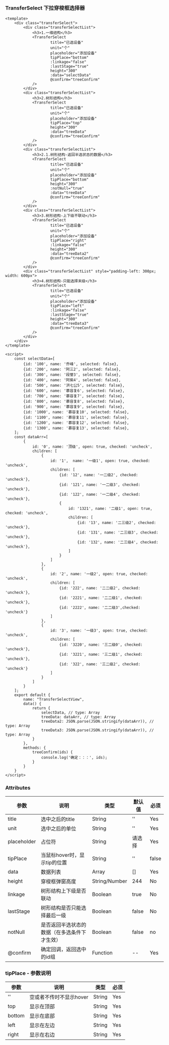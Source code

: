 ### TransferSelect 下拉穿梭框选择器

<template>
    <div class="transferSelect">
        <div class="transferSelectList">
            <h3>1.一维结构</h3>
            <TransferSelect
                    title="已选设备"
                    unit="个"
                    placeholder="添加设备"
                    tipPlace="bottom"
                    :linkage="false"
                    :lastStage="true"
                    height="300"
                    :data="selectData"
                    @confirm="treeConfirm"
            />
        </div>
        <div class="transferSelectList">
            <h3>2.树形结构</h3>
            <TransferSelect
                    title="已选设备"
                    unit="个"
                    placeholder="添加设备"
                    tipPlace="top"
                    height="300"
                    :data="treeData"
                    @confirm="treeConfirm"
            />
        </div>
        <div class="transferSelectList">
            <h3>2.1.树形结构-返回半选状态的数据</h3>
            <TransferSelect
                    title="已选设备"
                    unit="个"
                    placeholder="添加设备"
                    tipPlace="top"
                    height="300"
                    :notNull="true"
                    :data="treeData"
                    @confirm="treeConfirm"
            />
        </div>
        <div class="transferSelectList">
            <h3>3.树形结构-上下级不联动</h3>
            <TransferSelect
                    title="已选设备"
                    unit="个"
                    placeholder="添加设备"
                    tipPlace="right"
                    :linkage="false"
                    height="300"
                    :data="treeData2"
                    @confirm="treeConfirm"
            />
        </div>
        <div class="transferSelectList" style="padding-left: 300px; width: 600px">
            <h3>4.树形结构-只能选择末级</h3>
            <TransferSelect
                    title="已选设备"
                    unit="个"
                    placeholder="添加设备"
                    tipPlace="left"
                    :linkage="false"
                    :lastStage="true"
                    height="300"
                    :data="treeData3"
                    @confirm="treeConfirm"
            />
        </div>
    </div>
</template>

<script>
    const selectData=[
        {id: '100', name: '乔峰', selected: false},
        {id: '200', name: '阿三2', selected: false},
        {id: '300', name: '段誉3', selected: false},
        {id: '400', name: '阿紫4', selected: false},
        {id: '500', name: '洪七公5', selected: false},
        {id: '600', name: '慕容复6', selected: false},
        {id: '700', name: '慕容复7', selected: false},
        {id: '800', name: '慕容复8', selected: false},
        {id: '900', name: '慕容复9', selected: false},
        {id: '1000', name: '慕容复10', selected: false},
        {id: '1100', name: '慕容复11', selected: false},
        {id: '1200', name: '慕容复12', selected: false},
        {id: '1300', name: '慕容复13', selected: false},
    ];
    const dataArr=[
        {
            id: '0', name: '顶级', open: true, checked: 'uncheck',
            children: [
                {
                    id: '1',  name: '一级1', open: true, checked: 'uncheck',
                    children: [
                        {id: '12', name: '一二级2', checked: 'uncheck'},
                        {id: '121', name: '一二级3', checked: 'uncheck'},
                        {id: '122', name: '一二级4', checked: 'uncheck'},
                        {
                            id: '1321', name: '二级1', open: true, checked: 'uncheck',
                            children: [
                                {id: '13', name: '二三级2', checked: 'uncheck'},
                                {id: '131', name: '二三级3', checked: 'uncheck'},
                                {id: '132', name: '二三级4', checked: 'uncheck'},
                            ]
                        }
                    ]
                },
                {
                    id: '2', name: '一级2', open: true, checked: 'uncheck',
                    children: [
                        {id: '222', name: '二二级2', checked: 'uncheck'},
                        {id: '2221', name: '二二级1', checked: 'uncheck'},
                        {id: '2222', name: '二二级3',checked: 'uncheck'}
                    ]
                },
                {
                    id: '3', name: '一级3', open: true, checked: 'uncheck',
                    children: [
                        {id: '3220', name: '三二级0', checked: 'uncheck'},
                        {id: '3221', name: '三二级1', checked: 'uncheck'},
                        {id: '322', name: '三二级2', checked: 'uncheck'}
                    ]
                }
            ]
        }
    ];
    export default {
        name: "TransferSelectView",
        data() {
            return {
                selectData, // type: Array
                treeData: dataArr, // type: Array
                treeData2: JSON.parse(JSON.stringify(dataArr)), // type: Array
                treeData3: JSON.parse(JSON.stringify(dataArr)), // type: Array
            }
        },
        methods: {
            treeConfirm(ids) {
                console.log('确定：：：', ids);
            }
        }
    }
</script>

<style lang="stylus" scoped>
.transferSelect
    padding 16px
    .transferSelectList
        width 300px
    h3
        font-size 16px
        margin 12px

</style>

```vue
<template>
    <div class="transferSelect">
        <div class="transferSelectList">
            <h3>1.一维结构</h3>
            <TransferSelect
                    title="已选设备"
                    unit="个"
                    placeholder="添加设备"
                    tipPlace="bottom"
                    :linkage="false"
                    :lastStage="true"
                    height="300"
                    :data="selectData"
                    @confirm="treeConfirm"
            />
        </div>
        <div class="transferSelectList">
            <h3>2.树形结构</h3>
            <TransferSelect
                    title="已选设备"
                    unit="个"
                    placeholder="添加设备"
                    tipPlace="top"
                    height="300"
                    :data="treeData"
                    @confirm="treeConfirm"
            />
        </div>
        <div class="transferSelectList">
            <h3>2.1.树形结构-返回半选状态的数据</h3>
            <TransferSelect
                    title="已选设备"
                    unit="个"
                    placeholder="添加设备"
                    tipPlace="bottom"
                    height="300"
                    :notNull="true"
                    :data="treeData"
                    @confirm="treeConfirm"
            />
        </div>
        <div class="transferSelectList">
            <h3>3.树形结构-上下级不联动</h3>
            <TransferSelect
                    title="已选设备"
                    unit="个"
                    placeholder="添加设备"
                    tipPlace="right"
                    :linkage="false"
                    height="300"
                    :data="treeData2"
                    @confirm="treeConfirm"
            />
        </div>
        <div class="transferSelectList" style="padding-left: 300px; width: 600px">
            <h3>4.树形结构-只能选择末级</h3>
            <TransferSelect
                    title="已选设备"
                    unit="个"
                    placeholder="添加设备"
                    tipPlace="left"
                    :linkage="false"
                    :lastStage="true"
                    height="300"
                    :data="treeData3"
                    @confirm="treeConfirm"
            />
        </div>
    </div>
</template>

<script>
    const selectData=[
        {id: '100', name: '乔峰', selected: false},
        {id: '200', name: '阿三2', selected: false},
        {id: '300', name: '段誉3', selected: false},
        {id: '400', name: '阿紫4', selected: false},
        {id: '500', name: '洪七公5', selected: false},
        {id: '600', name: '慕容复6', selected: false},
        {id: '700', name: '慕容复7', selected: false},
        {id: '800', name: '慕容复8', selected: false},
        {id: '900', name: '慕容复9', selected: false},
        {id: '1000', name: '慕容复10', selected: false},
        {id: '1100', name: '慕容复11', selected: false},
        {id: '1200', name: '慕容复12', selected: false},
        {id: '1300', name: '慕容复13', selected: false},
    ];
    const dataArr=[
        {
            id: '0', name: '顶级', open: true, checked: 'uncheck',
            children: [
                {
                    id: '1',  name: '一级1', open: true, checked: 'uncheck',
                    children: [
                        {id: '12', name: '一二级2', checked: 'uncheck'},
                        {id: '121', name: '一二级3', checked: 'uncheck'},
                        {id: '122', name: '一二级4', checked: 'uncheck'},
                        {
                            id: '1321', name: '二级1', open: true, checked: 'uncheck',
                            children: [
                                {id: '13', name: '二三级2', checked: 'uncheck'},
                                {id: '131', name: '二三级3', checked: 'uncheck'},
                                {id: '132', name: '二三级4', checked: 'uncheck'},
                            ]
                        }
                    ]
                },
                {
                    id: '2', name: '一级2', open: true, checked: 'uncheck',
                    children: [
                        {id: '222', name: '二二级2', checked: 'uncheck'},
                        {id: '2221', name: '二二级1', checked: 'uncheck'},
                        {id: '2222', name: '二二级3',checked: 'uncheck'}
                    ]
                },
                {
                    id: '3', name: '一级3', open: true, checked: 'uncheck',
                    children: [
                        {id: '3220', name: '三二级0', checked: 'uncheck'},
                        {id: '3221', name: '三二级1', checked: 'uncheck'},
                        {id: '322', name: '三二级2', checked: 'uncheck'}
                    ]
                }
            ]
        }
    ];
    export default {
        name: "TransferSelectView",
        data() {
            return {
                selectData, // type: Array
                treeData: dataArr, // type: Array
                treeData2: JSON.parse(JSON.stringify(dataArr)), // type: Array
                treeData3: JSON.parse(JSON.stringify(dataArr)), // type: Array
            }
        },
        methods: {
            treeConfirm(ids) {
                console.log('确定：：：', ids);
            }
        }
    }
</script>

```

### Attributes

| 参数     | 说明  | 类型    | 默认值  | 必须    |
| ------- | ---- | ------ | ------- | ------ |
| title    | 选中之后的title | String | '' | Yes     |
| unit    | 选中之后的单位 | String | '' | Yes     |
| placeholder    | 占位符 | String | 请选择 | Yes     |
| tipPlace    | 当鼠标hover时，显示tip的位置 | String | '' | false     |
| data    | 数据列表 | Array | [] | Yes     |
| height    | 穿梭框弹窗高度 | String/Number | 244 | No     |
| linkage    | 树形结构上下级是否联动 | Boolean | true | No     |
| lastStage    | 树形结构是否只能选择最后一级 | Boolean | false | No     |
| notNull  | 是否返回半选状态的数据（在多选条件下才生效） | Boolean | false | no     |
| @confirm    | 确定回调，返回选中的id组 | Function | -- | Yes     |

### tipPlace - 参数说明

| 参数     | 说明  | 类型    | 必须    |
| ------- | ---- | ------ | ------ |
| ''    | 空或者不传时不显示hover | String | Yes     |
| top    | 显示在顶部 | String | Yes     |
| bottom    | 显示在底部 | String | Yes     |
| left    | 显示在左边 | String | Yes     |
| right    | 显示在右边 | String | Yes     |
